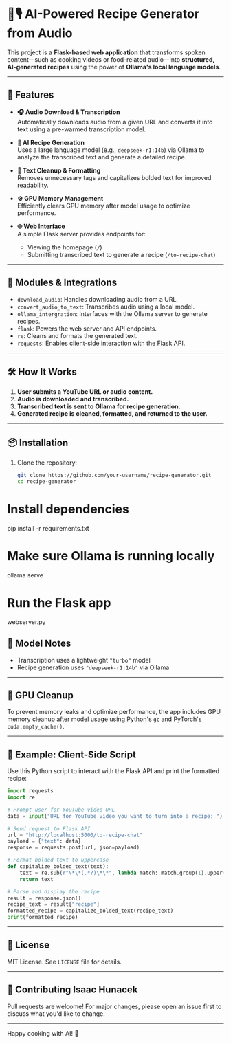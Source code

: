 # 🧠🎙️ AI-Powered Recipe Generator from Audio

This project is a **Flask-based web application** that transforms spoken content—such as cooking videos or food-related audio—into **structured, AI-generated recipes** using the power of **Ollama's local language models**.

---

## 🚀 Features

- **🎧 Audio Download & Transcription**  
  Automatically downloads audio from a given URL and converts it into text using a pre-warmed transcription model.

- **🧠 AI Recipe Generation**  
  Uses a large language model (e.g., `deepseek-r1:14b`) via Ollama to analyze the transcribed text and generate a detailed recipe.

- **🧹 Text Cleanup & Formatting**  
  Removes unnecessary tags and capitalizes bolded text for improved readability.

- **⚙️ GPU Memory Management**  
  Efficiently clears GPU memory after model usage to optimize performance.

- **🌐 Web Interface**  
  A simple Flask server provides endpoints for:
  - Viewing the homepage (`/`)
  - Submitting transcribed text to generate a recipe (`/to-recipe-chat`)

---

## 🧩 Modules & Integrations

- `download_audio`: Handles downloading audio from a URL.
- `convert_audio_to_text`: Transcribes audio using a local model.
- `ollama_intergration`: Interfaces with the Ollama server to generate recipes.
- `flask`: Powers the web server and API endpoints.
- `re`: Cleans and formats the generated text.
- `requests`: Enables client-side interaction with the Flask API.

---

## 🛠️ How It Works

1. **User submits a YouTube URL or audio content.**
2. **Audio is downloaded and transcribed.**
3. **Transcribed text is sent to Ollama for recipe generation.**
4. **Generated recipe is cleaned, formatted, and returned to the user.**

---

## 📦 Installation

1. Clone the repository:
   ```bash
   git clone https://github.com/your-username/recipe-generator.git
   cd recipe-generator


# Install dependencies
pip install -r requirements.txt

# Make sure Ollama is running locally
ollama serve

# Run the Flask app
 webserver.py


## 🧠 Model Notes

- Transcription uses a lightweight `"turbo"` model  
- Recipe generation uses `"deepseek-r1:14b"` via Ollama  

---

## 🧼 GPU Cleanup

To prevent memory leaks and optimize performance, the app includes GPU memory cleanup after model usage using Python's `gc` and PyTorch's `cuda.empty_cache()`.

---

## 🧪 Example: Client-Side Script

Use this Python script to interact with the Flask API and print the formatted recipe:

```python
import requests
import re

# Prompt user for YouTube video URL
data = input("URL for YouTube video you want to turn into a recipe: ")

# Send request to Flask API
url = "http://localhost:5000/to-recipe-chat"
payload = {"text": data}
response = requests.post(url, json=payload)

# Format bolded text to uppercase
def capitalize_bolded_text(text):
    text = re.sub(r"\*\*(.*?)\*\*", lambda match: match.group(1).upper(), text)
    return text

# Parse and display the recipe
result = response.json()
recipe_text = result["recipe"]
formatted_recipe = capitalize_bolded_text(recipe_text)
print(formatted_recipe)
```

---

## 📄 License

MIT License. See `LICENSE` file for details.

---

## 🤝 Contributing Isaac Hunacek

Pull requests are welcome! For major changes, please open an issue first to discuss what you'd like to change.

---

Happy cooking with AI! 🍳
```
